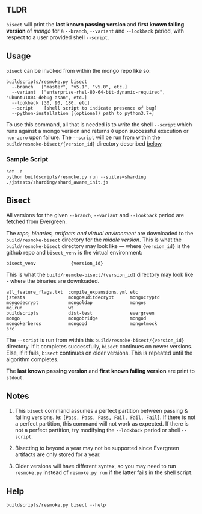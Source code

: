## TLDR
`bisect` will print the **last known passing version** and **first known failing version** of _mongo_ for a `--branch`, `--variant` and `--lookback` period, with respect to a user provided shell `--script`.
## Usage
`bisect` can be invoked from within the mongo repo like so:
```
buildscripts/resmoke.py bisect
  --branch   ["master", "v5.1", "v5.0", etc.]
  --variant  ["enterprise-rhel-80-64-bit-dynamic-required", "ubuntu1804-debug-asan", etc.]
  --lookback [30, 90, 180, etc]
  --script    [shell script to indicate presence of bug]
  --python-installation [(optional) path to python3.7+]
```
To use this command, all that is needed is to write the shell `--script` which runs against a mongo version and returns `0` upon successful execution or `non-zero` upon failure. The `--script` will be run from within the `build/resmoke-bisect/{version_id}` directory described [below](https://github.com/mongodb/mongo/wiki/Evergreen-Aware-Git-Bisect#bisect).

### Sample Script
```
set -e
python buildscripts/resmoke.py run --suites=sharding ./jstests/sharding/shard_aware_init.js
```

## Bisect
All versions for the given `--branch`, `--variant` and `--lookback` period are fetched from Evergreen. 

The _repo, binaries, artifacts and virtual environment_ are downloaded to the `build/resmoke-bisect` directory for the _middle version_. This is what the `build/resmoke-bisect` directory may look like — where `{version_id}` is the github repo and `bisect_venv` is the virtual environment:
```
bisect_venv             {version_id}
```
This is what the `build/resmoke-bisect/{version_id}` directory may look like - where the binaries are downloaded.
```
all_feature_flags.txt  compile_expansions.yml etc                    jstests                mongoauditdecrypt      mongocryptd            mongodecrypt           mongoldap              mongos                 mqlrun                 wt
buildscripts           dist-test              evergreen              mongo                  mongobridge            mongod                 mongokerberos          mongoqd                mongotmock             src
```
The `--script` is run from within this `build/resmoke-bisect/{version_id}` directory. If it completes successfully, `bisect` continues on newer versions. Else, if it fails, `bisect` continues on older versions. This is repeated until the algorithm completes.

The **last known passing version** and **first known failing version** are print to `stdout`.
## Notes
1. This `bisect` command assumes a perfect partition between passing & failing versions. ie: `[Pass, Pass, Pass, Fail, Fail, Fail]`. If there is not a perfect partition, this command will not work as expected. If there is not a perfect partition, try modifying the `--lookback` period or shell `--script`.

2. Bisecting to beyond a year may not be supported since Evergreen artifacts are only stored for a year.

3. Older versions will have different syntax, so you may need to run `resmoke.py` instead of `resmoke.py run` if the latter fails in the shell script. 

## Help
```
buildscripts/resmoke.py bisect --help
```